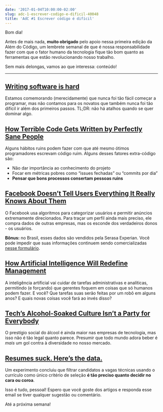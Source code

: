 ```yaml
---
date: '2017-01-04T10:00:00-02:00'
slug: adc-1-escrever-codigo-e-dificil-40048
title: 'AdC #1 Escrever código é difícil'
---
```

Bom dia!

Antes de mais nada, **muito obrigado** pelo apoio nessa primeira edição da Além do Código, um lembrete semanal de que é nossa responsabilidade fazer com que o fator humano da tecnologia fique tão bom quanto as ferramentas que estão revolucionando nosso trabalho.

Sem mais delongas, vamos ao que interessa: conteúdo!

* * *

## [Writing software is hard](https://m.signalvnoise.com/writing-software-is-hard-388d5e982ad9?gi=828974d30e93)

Estamos comemorando (merecidamente) que nunca foi tão fácil começar a programar, mas não contamos para os novatos que também nunca foi tão difícil ir além dos primeiros passos. TL;DR: não há atalhos quando se quer dominar algo.

## [How Terrible Code Gets Written by Perfectly Sane People](https://ponyfoo.com/articles/terrible-code-sane-people)

Alguns hábitos ruins podem fazer com que até mesmo ótimos programadores escrevam código ruim. Alguns desses fatores extra-código são:  

*   Não dar importância ao conhecimento do projeto
*   Focar em métricas pobres como “issues fechadas” ou “commits por dia”
*   **Pensar que bons processos consertam pessoas ruins**

## [Facebook Doesn’t Tell Users Everything It Really Knows About Them](https://www.propublica.org/article/facebook-doesnt-tell-users-everything-it-really-knows-about-them)

O Facebook usa algoritmos para categorizar usuários e permitir anúncios extremamente direcionados. Para traçar um perfil ainda mais preciso, ele compra dados de outras empresas, mas os esconde dos verdadeiros donos - os usuários.  

**Bônus:** no Brasil, esses dados são vendidos pela Serasa Experian. Você pode impedir que suas informações continuem sendo comercializadas [nesse formulário](https://marketing.serasaexperian.com.br/descadastro/).

## [How Artificial Intelligence Will Redefine Management](https://hbr.org/2016/11/how-artificial-intelligence-will-redefine-management)

A inteligência artificial vai cuidar de tarefas administrativas e analíticas, permitindo (e forçando) que gerentes foquem em coisas que só humanos podem fazer. E você? Que tarefas suas serão feitas por um robô em alguns anos? E quais novas coisas você fará ao invés disso?

## [Tech’s Alcohol-Soaked Culture Isn’t a Party for Everybody](https://www.wired.com/2016/12/techs-alcohol-soaked-culture-isnt-party-everybody/)

O prestígio social do álcool é ainda maior nas empresas de tecnologia, mas isso não é tão legal quanto parece. Presumir que todo mundo adora beber é _mais_ um gol contra à diversidade no nosso mercado.

## [Resumes suck. Here’s the data.](https://medium.freecodecamp.com/resumes-suck-heres-the-data-ee88fcc27615?gi=1df78acc8a67)

Um experimento concluiu que filtrar candidatos a vagas técnicas usando o currículo como único critério de seleção **é tão preciso quanto decidir no cara ou coroa**.

Isso é tudo, pessoal! Espero que você goste dos artigos e responda esse email se tiver qualquer sugestão ou comentário.

Até a próxima semana!
